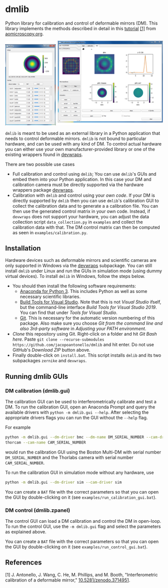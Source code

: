 # dmlib
Python library for calibration and control of deformable mirrors (DM). This
library implements the methods described in detail in this
[tutorial](https://doi.org/10.5281/zenodo.3714951) [[1]](#1) from
[aomicroscopy.org](https://aomicroscopy.org).

![](./doc/Pictures/1000000000000559000002DB24F1DF50DA7FE641.png)

`dmlib` is meant to be used as an external library in a Python application that
needs to control deformable mirrors. `dmlib` is not bound to particular
hardware, and can be used with any kind of DM. To control actual hardware you
can either use your own manufacturer-provided library or one of the existing
wrappers found in [devwraps](https://github.com/jacopoantonello/devwraps).

There are two possible use cases

- Full calibration and control using `dmlib`; You can use `dmlib`'s GUIs and
  embed them into your Python application. In this case your DM and calibration
  camera must be directly supported via the hardware wrappers package
  [devwraps](https://github.com/jacopoantonello/devwraps).
- Calibration with `dmlib` and control using your *own code*. If your DM is
  directly supported by `dmlib` then you can use `dmlib`'s calibration GUI to
  collect the calibration data and to generate a a calibration file. You can
  then use the generated control matrix in your own code.  Instead, if
  `devwraps` does not support your hardware, you can adjust the data collection
  script `data_collection.py` in `examples` and collect the calibration data
  with that.  The DM control matrix can then be computed as seen in
  `examples/calibration.py`.

## Installation
Hardware devices such as deformable mirrors and scientific cameras are only
supported in Windows via the
[devwraps](https://github.com/jacopoantonello/devwraps) subpackage. You can
still install `dmlib` under Linux and run the GUIs in simulation mode (using
dummy virtual devices). To install `dmlib` in Windows, follow the steps below.

* You should then install the following software requirements:
    * [Anaconda for Python 3](https://www.anaconda.com/download). This includes
      Python as well as some necessary scientific libraries.
    * [Build Tools for Visual
      Studio](https://go.microsoft.com/fwlink/?linkid=840931). Note that this
      is not *Visual Studio* ifself, but the command-line interface *Build
      Tools for Visual Studio 2019*. You can find that under *Tools for Visual
      Studio*.
    * [Git](https://git-scm.com/download/win). This is necessary for the
      automatic version numbering of this package. Also make sure you choose
      *Git from the command line and also 3rd-party software* in *Adjusting
      your PATH environment*.
* *Clone* this repository using Git. Right-click on a folder and hit *Git Bash
  here*. Paste `git clone --recurse-submodules
  https://github.com/jacopoantonello/dmlib` and hit enter. Do not use GitHub's
  *Download ZIP* button above.
* Finally double-click on `install.bat`. This script installs `dmlib` and its
  two subpackages `zernike` and `devwraps`.

## Running dmlib GUIs
### DM calibration (dmlib.gui)
The calibration GUI can be used to interferometrically calibrate and test a DM.
To run the calibration GUI, open an Anaconda Prompt and query the available
drivers with `python -m dmlib.gui --help`. After selecting the appropriate
drivers flags you can run the GUI without the `--help` flag.

For example
```bash
python -m dmlib.gui --dm-driver bmc --dm-name DM_SERIAL_NUMBER --cam-driver
thorcam --cam-name CAM_SERIAL_NUMBER
```
would run the calibration GUI using the Boston Multi-DM with serial number
`DM_SERIAL_NUMBER` and the Thorlabs camera with serial number
`CAM_SERIAL_NUMBER`.

To run the calibration GUI in simulation mode without any hardware, use
```bash
python -m dmlib.gui --dm-driver sim --cam-driver sim
```

You can create a `BAT` file with the correct parameters so that you can open
the GUI by double-clicking on it (see `examples/run_calibration_gui.bat`).

### DM control (dmlib.zpanel)
The control GUI can load a DM calibration and control the DM in open-loop. To
run the control GUI, use the `-m dmlib.gui` flag and select the parameters as
explained above.

You can create a `BAT` file with the correct parameters so that you can open
the GUI by double-clicking on it (see `examples/run_control_gui.bat`).

## References
<a id="1">[1]</a> J. Antonello, J. Wang, C. He, M. Phillips, and M. Booth, "Interferometric calibration of a deformable mirror," [10.5281/zenodo.3714951](https://doi.org/10.5281/zenodo.3714951).
